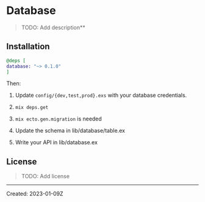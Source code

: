 # Database
> TODO: Add description**


## Installation

```elixir
@deps [
database: "~> 0.1.0"
]
```

Then:

1. Update `config/{dev,test,prod}.exs` with your database credentials.

2. `mix deps.get`

3. `mix ecto.gen.migration` is needed

4. Update the schema in lib/database/table.ex

5. Write your API in lib/database.ex
    
    
## License

> TODO: Add license

----
Created:  2023-01-09Z

